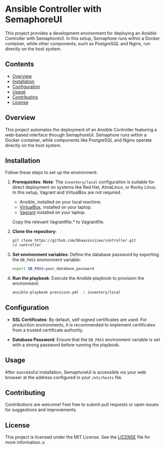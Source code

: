 # Ansible Controller with SemaphoreUI

This project provides a development environment for deploying an Ansible Controller with SemaphoreUI. In this setup, Semaphore runs within a Docker container, while other components, such as PostgreSQL and Nginx, run directly on the host system.

## Contents

- [Overview](#overview)
- [Installation](#installation)
- [Configuration](#configuration)
- [Usage](#usage)
- [Contributing](#contributing)
- [License](#license)

## Overview

This project automates the deployment of an Ansible Controller featuring a web-based interface through SemaphoreUI. Semaphore runs within a Docker container, while components like PostgreSQL and Nginx operate directly on the host system.

## Installation

Follow these steps to set up the environment:

1. **Prerequisites**:
   **Note**: The `inventory/local` configuration is suitable for direct deployment on systems like Red Hat, AlmaLinux, or Rocky Linux. In this setup, Vagrant and VirtualBox are not required.

   - Ansible, installed on your local machine.
   - [VirtualBox](https://www.virtualbox.org/), installed on your laptop.
   - [Vagrant](https://www.vagrantup.com/) installed on your laptop.

   Copy the relevant Vagrantfile.* to Vagrantfile.

2. **Clone the repository**:
   ```bash
   git clone https://github.com/bbaassssiiee/controller.git
   cd controller
   ```

3. **Set environment variables**:
   Define the database password by exporting the `DB_PASS` environment variable:
   ```bash
   export DB_PASS=your_database_password
   ```

4. **Run the playbook**:
   Execute the Ansible playbook to provision the environment:
   ```bash
   ansible-playbook provision.yml -i inventory/local
   ```


## Configuration

- **SSL Certificates**: By default, self-signed certificates are used. For production environments, it is recommended to implement certificates from a trusted certificate authority.

- **Database Password**: Ensure that the `DB_PASS` environment variable is set with a strong password before running the playbook.

## Usage

After successful installation, SemaphoreUI is accessible via your web browser at the address configured in your `/etc/hosts` file.

## Contributing

Contributions are welcome! Feel free to submit pull requests or open issues for suggestions and improvements.

## License

This project is licensed under the MIT License. See the [LICENSE](LICENSE) file for more information.:x

